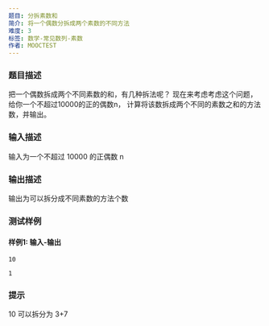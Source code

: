 ```yaml
---
题目: 分拆素数和
简介: 将一个偶数分拆成两个素数的不同方法
难度: 3
标签: 数学-常见数列-素数
作者: MOOCTEST
---
```


### 题目描述

把一个偶数拆成两个不同素数的和，有几种拆法呢？
现在来考虑考虑这个问题，给你一个不超过10000的正的偶数n，
计算将该数拆成两个不同的素数之和的方法数，并输出。

### 输入描述

输入为一个不超过 10000 的正偶数 n

### 输出描述

输出为可以拆分成不同素数的方法个数

### 测试样例

#### 样例1: 输入-输出

```
10
```

```
1
```

### 提示

10 可以拆分为 3+7